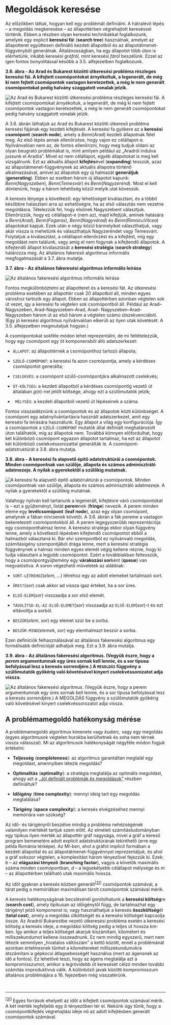 <?xml version="1.0" encoding="UTF-8" standalone="no"?>

<html xmlns="http://www.w3.org/1999/xhtml"><head><meta name="generator" content="DocBook XSL Stylesheets V1.76.1"/></head><body><div class="section" title="Megoldások keresése"><div class="titlepage"><div><div><h1 class="title"><a id="id545250"/>Megoldások keresése</h1></div></div></div><p>Az előzőkben láttuk, hogyan kell egy problémát definiálni. A hátralévő lépés – a megoldás megkeresése – az állapottérben végrehajtott kereséssel történik. Ebben a részben olyan keresési technikákkal foglalkozunk, amelyek egy explicit <span class="strong"><strong>keresési fá</strong></span>t (<span class="strong"><strong>search tree</strong></span>) használnak, amelyet az állapotteret együttesen definiáló kezdeti állapotból és az állapotátmenet-függvényből generálnak. Általánosságban, ha egy állapotot több úton is elérhetünk, inkább keresési <span class="emphasis"><em>gráfról,</em></span> mint keresési <span class="emphasis"><em>fáról</em></span> beszélünk. Ezzel az igen fontos bonyolítással később a 3.5. alfejezetben foglalkozunk. </p><div class="figure"><a id="id545273"/><p class="title"><strong>3.6. ábra - Az Arad és Bukarest közötti útkeresési probléma részleges keresési fái. A kifejtett csomópontokat árnyékoltuk, a legenerált, de még ki nem fejtett csomópontok vastagon keretezettek, a még le nem generált csomópontokat pedig halvány szaggatott vonalak jelzik.</strong></p><div class="figure-contents"><div class="mediaobject"><img src="kepek/03-06.png" alt="Az Arad és Bukarest közötti útkeresési probléma részleges keresési fái. A kifejtett csomópontokat árnyékoltuk, a legenerált, de még ki nem fejtett csomópontok vastagon keretezettek, a még le nem generált csomópontokat pedig halvány szaggatott vonalak jelzik."/></div></div></div><p>A 3.6. ábrán láthatjuk az Arad és Bukarest közötti útkereső probléma keresési fájának egy kezdeti kifejtését. A keresési fa gyökere az a <span class="strong"><strong>keresési csomópont</strong></span> (<span class="strong"><strong>search node</strong></span>), amely a <span class="emphasis"><em>Benn</em></span>(<span class="emphasis"><em>Arad</em></span>) kezdeti állapotnak felel meg. Az első lépés annak ellenőrzése, hogy vajon ez célállapot-e. Nyilvánvalóan nem az, de fontos ellenőrizni, hogy meg tudjuk oldani az olyan beugrató problémákat is, mint amilyen például az „Aradról indulva jussunk el Aradra”. Mivel ez nem célállapot, egyéb állapotokat is meg kell vizsgálnunk. Ezt az aktuális állapot <span class="strong"><strong>kifejtés</strong></span>ével (<span class="strong"><strong>expanding</strong></span>) tesszük, azaz az állapotátmenet-függvénynek az aktuális állapotra történő alkalmazásával, amivel az állapotok egy új halmazát <span class="strong"><strong>generáljuk</strong></span> (<span class="strong"><strong>generating</strong></span>). Ebben az esetben három új állapotot kapunk: <span class="emphasis"><em>Benn</em></span>(<span class="emphasis"><em>Nagyszeben</em></span>), <span class="emphasis"><em>Benn</em></span>(<span class="emphasis"><em>Temesvár</em></span>) és <span class="emphasis"><em>Benn</em></span>(<span class="emphasis"><em>Nagyzerénd</em></span>). Most el kell döntenünk, hogy a három lehetőség közül melyik utat kövessük.</p><p>A keresés lényege a következő: egy lehetőséget kiválasztani, és a többit későbbre halasztani arra az eshetőségre, ha az első választás nem vezetne megoldásra. Tételezzük fel, hogy elsőnek Nagyszebent választjuk. Ellenőrizzük, hogy ez célállapot-e (nem az), majd kifejtjük, aminek hatására a <span class="emphasis"><em>Benn</em></span>(<span class="emphasis"><em>Arad</em></span>), <span class="emphasis"><em>Benn</em></span>(<span class="emphasis"><em>Fogaras</em></span>), <span class="emphasis"><em>Benn</em></span>(<span class="emphasis"><em>Nagyvárad</em></span>) és <span class="emphasis"><em>Benn</em></span>(<span class="emphasis"><em>RimnicuVilcea</em></span>) állapotokat kapjuk. Ezek után e négy közül bármelyiket választhatjuk, vagy akár vissza is mehetünk és választhatjuk Nagyzeréndet vagy Temesvárt. Folytatjuk a kiválasztást, a célállapot-ellenőrzést és a kifejtést, míg egy megoldást nem találunk, vagy amíg el nem fogynak a kifejtendő állapotok. A kifejtendő állapot kiválasztását a <span class="strong"><strong>keresési stratégia</strong></span> (<span class="strong"><strong>search strategy</strong></span>) határozza meg. Az általános fakereső algoritmus informális megfogalmazását a 3.7. ábra mutatja.</p><div class="figure"><a id="id545383"/><p class="title"><strong>3.7. ábra - Az általános fakeresési algoritmus informális leírása</strong></p><div class="figure-contents"><div class="mediaobject"><img src="kepek/03-07.png" alt="Az általános fakeresési algoritmus informális leírása"/></div></div></div><p>Fontos megkülönböztetni az állapotteret és a keresési fát. Az útkeresési probléma esetében az állapottér csak 20 állapotból áll, minden egyes városhoz tartozik egy állapot. Ebben az állapottérben azonban végtelen sok út vezet, így a keresési fa végtelen sok csomópontból áll. Például az Arad–Nagyszeben, Arad–Nagyszeben–Arad, Arad– Nagyszeben–Arad–Nagyszeben három út az első három a végtelen számú útszekvenciából. (Egy jó keresési algoritmus nyilvánvalóan elkerüli az ilyen utak követését. A 3.5. alfejezetben megmutatjuk hogyan.)</p><p>A csomópontokat sokféle módon lehet reprezentálni, de mi feltételezzük, hogy egy csomópont egy öt komponensből álló adatszerkezet:</p><div class="itemizedlist"><ul class="itemizedlist"><li class="listitem"><p class="List Paragraph"><code class="code">ÁLLAPOT</code>: az állapottérnek a csomóponthoz tartozó állapota;</p></li><li class="listitem"><p class="List Paragraph"><code class="code">SZÜLŐ-CSOMÓPONT</code>: a keresési fa azon csomópontja, amely a kérdéses csomópontot generálta;</p></li><li class="listitem"><p class="List Paragraph"><code class="code">CSELEKVÉS</code>: a csomópont szülő-csomópontjára alkalmazott cselekvés;</p></li><li class="listitem"><p class="List Paragraph"><code class="code">ÚT-KÖLTSÉG</code>: a kezdeti állapotból a kérdéses csomópontig vezető út általában <span class="emphasis"><em>g</em></span>(<span class="emphasis"><em>n</em></span>)-nel jelölt költsége, ahogy ezt a szülőmutatók jelzik;</p></li><li class="listitem"><p class="List Paragraph"><code class="code"> MÉLYSÉG</code>: a kezdeti állapotból vezető út lépéseinek a száma.</p></li></ul></div><p>Fontos visszaidéznünk a csomópontok és az állapotok közti különbséget. A csomópont egy adatnyilvántartásra használt adatszerkezet, amit egy keresési fa leírására használunk. Egy állapot a világ egy konfigurációja. Így a csomópontok a <code class="code">SZÜLŐ-CSOMÓPONT</code> mutatók által definiált meghatározott úton találhatók, míg az állapotok nem. Továbbá könnyen előfordulhat, hogy két különböző csomópont egyazon állapotot tartalmaz, ha ezt az állapotot két különböző cselekvéssorozattal generálták le. A csomópont-adatstruktúrát a 3.8. ábra mutatja.</p><div class="figure"><a id="id545451"/><p class="title"><strong>3.8. ábra - A keresési fa alapvető építő adatstruktúrái a csomópontok. Minden csomópontnak van szülője, állapota és számos adminisztráló adatmezeje. A nyilak a gyerekektől a szülőkig mutatnak.</strong></p><div class="figure-contents"><div class="mediaobject"><img src="kepek/03-08.png" alt="A keresési fa alapvető építő adatstruktúrái a csomópontok. Minden csomópontnak van szülője, állapota és számos adminisztráló adatmezeje. A nyilak a gyerekektől a szülőkig mutatnak."/></div></div></div><p>Valahogy nyilván kell tartanunk a legenerált, kifejtésre váró csomópontokat is – ezt a gyűjteményt, listát <span class="strong"><strong>perem</strong></span>nek (<span class="strong"><strong>fringe</strong></span>) nevezik. A perem minden eleme egy <span class="strong"><strong>levélcsomópont</strong></span> (<span class="strong"><strong>leaf node</strong></span>), azaz egy olyan csomópont, amelynek a fában nincsenek követői. A 3.6. ábrán a fák pereme a vastagon bekeretezett csomópontokból áll. A perem legegyszerűbb reprezentációja egy csomóponthalmaz lenne. A keresési stratéga ekkor olyan függvény lenne, amely a következő lépésben kifejtendő csomópontot ebből a halmazból választaná ki. Bár elvi szempontból ez nyilvánvaló megoldás, számításigény szempontjából drága lenne, mert a keresési stratégia függvénynek a halmaz minden egyes elemét végig kellene néznie, hogy ki tudja választani a legjobb csomópontot. Ezért a továbbiakban feltesszük, hogy a csomópontgyűjtemény egy <span class="strong"><strong>várakozási sor</strong></span>ként (<span class="strong"><strong>queue</strong></span>) van megvalósítva. A soron végezhető műveletek az alábbiak:</p><div class="itemizedlist"><ul class="itemizedlist"><li class="listitem"><p class="List Paragraph"><code class="code">SORT-LÉTREHOZ</code>(<span class="emphasis"><em>elem, …</em></span>) létrehoz egy az adott elemeket tartalmazó sort.</p></li><li class="listitem"><p class="List Paragraph"><code class="code">ÜRES?</code>(<span class="emphasis"><em>sor</em></span>) csak akkor ad vissza igaz értéket, ha a sor üres. </p></li><li class="listitem"><p class="List Paragraph"><code class="code">ELSŐ-ELEM</code>(<span class="emphasis"><em>sor</em></span>) visszaadja a sor első elemét.</p></li><li class="listitem"><p class="List Paragraph"><code class="code">TÁVOLÍTSD-EL-AZ-ELSŐ-ELEMET</code>(<span class="emphasis"><em>sor</em></span>) visszaadja az <code class="code">ELSŐ-ELEM</code>(<span class="emphasis"><em>sor</em></span>)-t és ezt eltávolítja a sorból.</p></li><li class="listitem"><p class="List Paragraph"><code class="code">BESZÚR</code>(<span class="emphasis"><em>elem</em></span>, <span class="emphasis"><em>sor</em></span>) egy elemet szúr be a sorba. </p></li><li class="listitem"><p class="List Paragraph"><code class="code">BESZÚR-MIND</code>(<span class="emphasis"><em>elemek</em></span>, <span class="emphasis"><em>sor</em></span>) egy elemhalmazt beszúr a sorba. </p></li></ul></div><p>Ezen definíciók felhasználásával az általános fakeresési algoritmus egy formálisabb definícióját adhatjuk meg. Ezt a 3.9. ábra<span class="emphasis"><em> </em></span>mutatja.</p><div class="figure"><a id="id545583"/><p class="title"><strong>3.9. ábra - Az általános fakeresési algoritmus. (Vegyük észre, hogy a <span class="emphasis"><em>perem</em></span> argumentumnak egy üres sornak kell lennie, és a sor típusa befolyással lesz a keresés sorrendjére.) A <code class="code">MEGOLDÁS</code> függvény a szülőmutatók gyökérig való követésével kinyert cselekvéssorozatot adja vissza.</strong></p><div class="figure-contents"><div class="mediaobject"><img src="kepek/03-09.png" alt="Az általános fakeresési algoritmus. (Vegyük észre, hogy a perem argumentumnak egy üres sornak kell lennie, és a sor típusa befolyással lesz a keresés sorrendjére.) A MEGOLDÁS függvény a szülőmutatók gyökérig való követésével kinyert cselekvéssorozatot adja vissza."/></div></div></div><div class="section" title="A problémamegoldó hatékonyság mérése"><div class="titlepage"><div><div><h2 class="title"><a id="id545599"/>A problémamegoldó hatékonyság mérése</h2></div></div></div><p>A problémamegoldó algoritmus kimenete vagy <span class="emphasis"><em>kudarc,</em></span> vagy egy megoldás (egyes algoritmusok végtelen hurokba kerülhetnek és soha nem térnek vissza válasszal). Mi az algoritmusok hatékonyságát négyféle módon fogjuk értékelni:</p><div class="itemizedlist"><ul class="itemizedlist"><li class="listitem"><p class="List Paragraph"><span class="strong"><strong>Teljesség</strong></span> (<span class="strong"><strong>completeness</strong></span>): az algoritmus garantáltan megtalál egy megoldást, amennyiben létezik megoldás?</p></li><li class="listitem"><p class="List Paragraph"><span class="strong"><strong>Optimalitás</strong></span> (<span class="strong"><strong>optimality</strong></span>): a stratégia megtalálja az optimális megoldást, ahogy azt a <a class="xref" href="ch03.md#ID_100_101_oldal">„Jól definiált problémák és megoldások”</a> részben definiáltuk?</p></li><li class="listitem"><p class="List Paragraph"><span class="strong"><strong>Időigény</strong></span> (<span class="strong"><strong>time complexity</strong></span>): mennyi ideig tart egy megoldás megtalálása?</p></li><li class="listitem"><p class="List Paragraph"><span class="strong"><strong>Tárigény</strong></span> (<span class="strong"><strong>space complexity</strong></span>): a keresés elvégzéséhez mennyi memóriára van szükség?</p></li></ul></div><p>Az idő- és tárigényről beszélve mindig a probléma nehézségének valamilyen mértékét tartjuk szem előtt. Az elméleti számítástudományban egy tipikus ilyen mérték az állapottér gráf nagysága, mivel a gráf a kereső program bemenetére adott explicit adatstruktúrának tekinthető (erre egy példa Románia térképe). Az MI-ben, ahol a gráfot implicit formában a kezdeti állapottal és az állapotátmenet-függvénnyel reprezentáljuk, és ahol a gráf sokszor végtelen, a komplexitást három tényezővel fejezzük ki. Ezek: <span class="emphasis"><em>b</em></span> – az <span class="strong"><strong>elágazási tényező</strong></span> (<span class="strong"><strong>branching factor</strong></span>), vagyis a követők maximális száma minden csomópontban, <span class="emphasis"><em>d</em></span> – a legsekélyebb célállapot mélysége és <span class="emphasis"><em>m</em></span> – az állapottérben található utak maximális hossza.</p><p>Az időt gyakran a keresés közben generált<sup>[<a id="id545694" href="#ftn.id545694" class="footnote">31</a>]</sup> csomópontok számával, a tárat pedig a memóriában maximálisan tárolt csomópontok számával mérik.</p><p>A keresés hatékonyságának becslésénél gondolhatunk a <span class="strong"><strong>keresési költség</strong></span>re (<span class="strong"><strong>search cost</strong></span>), amely tipikusan az időigénytől függ, de tartalmazhat egy tárigényt jelző komponenst is; vagy használhatjuk a keresés <span class="strong"><strong>összköltség</strong></span>ét (<span class="strong"><strong>total cost</strong></span>), amely a megoldás útköltségét és a keresési költséget kapcsolja össze. Az Aradról Bukarestbe vezető útkeresési probléma esetén a keresési költség a keresés ideje, a megoldási költség pedig a teljes út hossza km-ben. Így amikor a teljes költséget akarjuk kiszámítani, kilométert és milliszekundumot kellene összeadnunk. Ez nem mindig egyszerű, mert nem létezik semmilyen „hivatalos váltószám” a kettő között, ennél a problémánál azonban értelmesnek tűnhet a kilométereket milliszekundumokra átszámítani a gépkocsi átlagsebességét használva (mert az ágensnek az idő a fontos). Ez lehetővé teszi, hogy az ágens megtalálja azt a kompromisszumot, amikor a legrövidebb út keresését célzó minden további számítás improduktívvá válik. A különböző javak közötti kompromisszum általános problémájára a 16. fejezetben még visszatérünk.</p></div><div class="footnotes"><br/><hr/><div class="footnote"><p class="footnote text"><sup>[<a id="ftn.id545694" href="#id545694" class="para">31</a>] </sup> Egyes források ehelyett az időt a kifejtett csomópontok számával mérik. A két mérték legfeljebb egy <span class="emphasis"><em>b</em></span> tényezőben tér el. Nekünk úgy tűnik, hogy a csomópontkifejtés végrehajtási ideje nő az adott kifejtésben generált csomópontok számával.</p></div></div></div></body></html>
